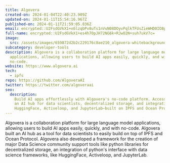 ```yaml
---
title: Algovera
created-on: 2024-01-04T22:40:23.909Z
updated-on: 2024-01-11T15:54:16.967Z
published-on: 2024-01-11T21:59:05.836Z
email: encrypted::U2FsdGVkX1+x6lzqbPv8uTs1nVuN08DOyvPqlkTFUsZieWHD0IO8p0W9jcKOGiEf
full-name: encrypted::U2FsdGVkX1+es4h7OpJH72NG6k+RJwO2N+suh7ukV7c=
image:
  src: /assets/images/659872d2b2c229176c8ae210_algovera-whitebackground.png
subcategory: developer-tools
description: Algovera is a collaboration platform for large language model
  applications, allowing users to build AI apps easily, quickly, and with
  no-code.
website: https://www.algovera.ai
tech:
  - ipfs
repo: https://github.com/AlgoveraAI
twitter: https://twitter.com/algoveraai
seo:
  description:
    Build AI apps effortlessly with Algovera's no-code platform. Access
    an AI hub for data scientists, decentralized storage, and integrations with
    HuggingFace, Activeloop, and JupyterLab—built on IPFS and Ocean Protocol.
---
```


Algovera is a collaboration platform for large language model applications, allowing users to build AI apps easily, quickly, and with no-code. Algovera built an AI hub as a tool for data scientists to easily build on top of IPFS and Ocean Protocol. Algovera also developed a framework for the creation of major Data Science community support tools like python libraries for decentralized storage, an integration of python's interface with data science frameworks, like HuggingFace, Activeloop, and JupyterLab.
